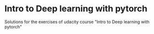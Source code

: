 # Intro to Deep learning with pytorch

Solutions for the exercises of udacity course "Intro to Deep learning with pytorch"
